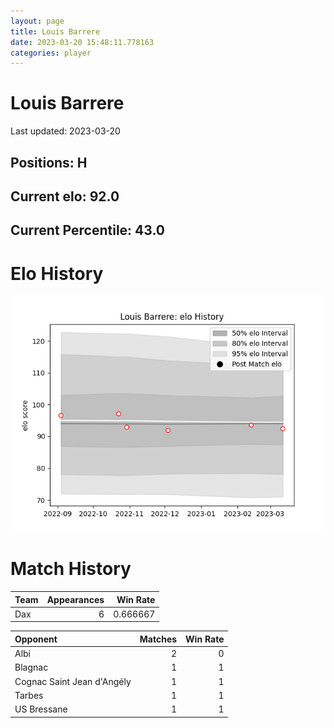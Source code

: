 ```yaml
---  
layout: page  
title: Louis Barrere  
date: 2023-03-20 15:48:11.778163  
categories: player  
---
```

# Louis Barrere


Last updated: 2023-03-20
## Positions: H

## Current elo: 92.0

## Current Percentile: 43.0

# Elo History


![elo history](history_LouisBarrere.png)
# Match History


| Team   |   Appearances |   Win Rate |
|:-------|--------------:|-----------:|
| Dax    |             6 |   0.666667 |

| Opponent                   |   Matches |   Win Rate |
|:---------------------------|----------:|-----------:|
| Albi                       |         2 |          0 |
| Blagnac                    |         1 |          1 |
| Cognac Saint Jean d'Angély |         1 |          1 |
| Tarbes                     |         1 |          1 |
| US Bressane                |         1 |          1 |